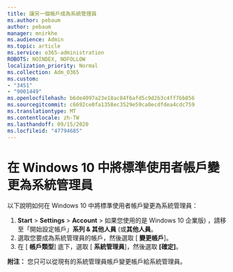 ```yaml
---
title: 讓另一個帳戶成為系統管理員
ms.author: pebaum
author: pebaum
manager: mnirkhe
ms.audience: Admin
ms.topic: article
ms.service: o365-administration
ROBOTS: NOINDEX, NOFOLLOW
localization_priority: Normal
ms.collection: Adm_O365
ms.custom:
- "3451"
- "9001449"
ms.openlocfilehash: b6de4097a23e18ac84f6afd5c9d2b3c4ff7bb856
ms.sourcegitcommit: c6692ce0fa1358ec3529e59ca0ecdfdea4cdc759
ms.translationtype: MT
ms.contentlocale: zh-TW
ms.lasthandoff: 09/15/2020
ms.locfileid: "47794685"
---
```

# <a name="change-a-standard-user-account-to-an-administrator-in-windows-10"></a>在 Windows 10 中將標準使用者帳戶變更為系統管理員

以下說明如何在 Windows 10 中將標準使用者帳戶變更為系統管理員：

1. **Start**  >  **Settings**  >  **Account**  >  如果您使用的是 Windows 10 企業版) ，請移至「開始設定帳戶」**系列 & 其他人員** (或**其他人員**。
2. 選取您要成為系統管理員的帳戶，然後選取 [ **變更帳戶**]。
3. 在 [ **帳戶類型**] 底下，選取 [ **系統管理員**]，然後選取 **[確定]**。

**附注：** 您只可以從現有的系統管理員帳戶變更帳戶給系統管理員。